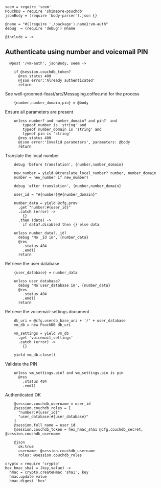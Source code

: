    seem = require 'seem'
    PouchDB = require 'shimaore-pouchdb'
    jsonBody = (require 'body-parser').json {}

    @name = "#{(require './package').name}:vm-auth"
    debug  = (require 'debug') @name

    @include = ->

Authenticate using number and voicemail PIN
-------------------------------------------

      @post '/vm-auth', jsonBody, seem ->

        if @session.couchdb_token?
          @res.status 400
          @json error:'Already authenticated'
          return

See well-groomed-feast/src/Messaging.coffee.md for the process

        {number,number_domain,pin} = @body

Ensure all parameters are present

        unless number? and number_domain? and pin?  and
            typeof number is 'string' and
            typeof number_domain is 'string' and
            typeof pin is 'string'
          @res.status 400
          @json error:'Invalid parameters', parameters: @body
          return

Translate the local number

        debug 'before translation', {number,number_domain}

        new_number = yield @translate_local_number? number, number_domain
        number = new_number if new_number?

        debug 'after translation', {number,number_domain}

        user_id = "#{number}@#{number_domain}"

        number_data = yield @cfg.prov
          .get "number:#{user_id}"
          .catch (error) ->
            {}
          .then (data) ->
            if data?.disabled then {} else data

        unless number_data?._id?
          debug 'No _id in', {number_data}
          @res
            .status 404
            .end()
          return

Retrieve the user database

        {user_database} = number_data

        unless user_database?
          debug 'No user_database in', {number_data}
          @res
            .status 404
            .end()
          return

Retrieve the voicemail-settings document

        db_uri = @cfg.userdb_base_uri + '/' + user_database
        vm_db = new PouchDB db_uri

        vm_settings = yield vm_db
          .get 'voicemail_settings'
          .catch (error) ->
            {}

        yield vm_db.close()

Validate the PIN

        unless vm_settings.pin? and vm_settings.pin is pin
          @res
            .status 404
            .end()

Authenticated OK

        @session.couchdb_username = user_id
        @session.couchdb_roles = [
          "number:#{user_id}"
          "user_database:#{user_database}"
        ]
        @session.full_name = user_id
        @session.couchdb_token = hex_hmac_sha1 @cfg.couchdb_secret, @session.couchdb_username

        @json
          ok:true
          username: @session.couchdb_username
          roles: @session.couchdb_roles

    crypto = require 'crypto'
    hex_hmac_sha1 = (key,value) ->
      hmac = crypto.createHmac 'sha1', key
      hmac.update value
      hmac.digest 'hex'
